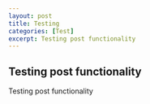 ```yaml
---
layout: post
title: Testing
categories: [Test]
excerpt: Testing post functionality
---
```


## Testing post functionality

Testing post functionality